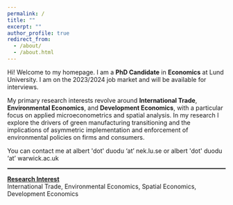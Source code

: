 ```yaml
---
permalink: /
title: ""
excerpt: ""
author_profile: true
redirect_from: 
  - /about/
  - /about.html
---
```


Hi! Welcome to my homepage. 
I am a **PhD Candidate** in **Economics** at <a href="https://portal.research.lu.se/en/persons/albert-duodu" style="text-decoration: none" target="_blank">Lund University</a>.  I am on the 2023/2024 job market and will be available for interviews.


My primary research interests revolve around  **International Trade**, **Environmental Economics**, and **Development Economics**, with a particular focus on applied microeconometrics and spatial analysis.  In my research I explore the drivers of green manufacturing transitioning and the implications of asymmetric implementation and enforcement of environmental policies on firms and consumers.


You can contact me at albert 'dot' duodu ‘at’ nek.lu.se or albert 'dot' duodu ‘at’ warwick.ac.uk
<hr style="border:1px solid gray">


[**Research Interest**]()   
International Trade, Environmental Economics, Spatial Economics, Development Economics
